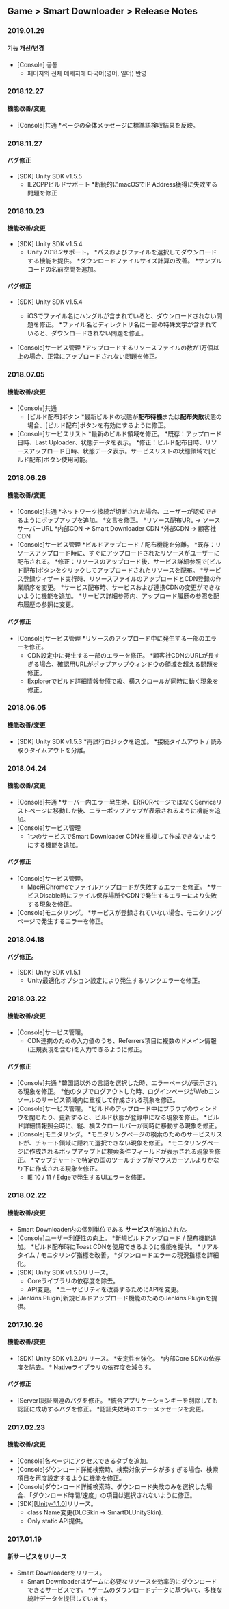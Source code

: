 ﻿## Game > Smart Downloader > Release Notes

### 2019.01.29

#### 기능 개선/변경
* [Console] 공통
    * 페이지의 전체 메세지에 다국어(영어, 일어) 반영


### 2018.12.27

#### 機能改善/変更
* [Console]共通
    *ページの全体メッセージに標準語検収結果を反映。


### 2018.11.27

#### バグ修正
* [SDK] Unity SDK v1.5.5
    * IL2CPPビルドサポート
    *断続的にmacOSでIP Address獲得に失敗する問題を修正


### 2018.10.23
#### 機能改善/変更
* [SDK] Unity SDK v1.5.4
    * Unity 2018.2サポート。
    *パスおよびファイルを選択してダウンロードする機能を提供。
    *ダウンロードファイルサイズ計算の改善。
    *サンプルコードの名前空間を追加。

#### バグ修正
* [SDK] Unity SDK v1.5.4
    * iOSでファイル名にハングルが含まれていると、ダウンロードされない問題を修正。
    *ファイル名とディレクトリ名に一部の特殊文字が含まれていると、ダウンロードされない問題を修正。

* [Console]サービス管理
    *アップロードするリソースファイルの数が1万個以上の場合、正常にアップロードされない問題を修正。
    

### 2018.07.05
#### 機能改善/変更
* [Console]共通
    * [ビルド配布]ボタン
        *最新ビルドの状態が**配布待機**または**配布失敗**状態の場合、[ビルド配布]ボタンを有効にするように修正。
* [Console]サービスリスト
    *最新のビルド領域を修正。
        *既存：アップロード日時、Last Uploader、状態データを表示。
        *修正：ビルド配布日時、リソースアップロード日時、状態データ表示。サービスリストの状態領域で[ビルド配布]ボタン使用可能。


### 2018.06.26
#### 機能改善/変更
* [Console]共通
    *ネットワーク接続が切断された場合、ユーザーが認知できるようにポップアップを追加。
    *文言を修正。
        *リソース配布URL -> ソースサーバーURL
        *内部CDN -> Smart Downloader CDN
        *外部CDN -> 顧客社CDN
* [Console]サービス管理
    *ビルドアップロード / 配布機能を分離。
        *既存：リソースアップロード時に、すぐにアップロードされたリソースがユーザーに配布される。
        *修正：リソースのアップロード後、サービス詳細参照で[ビルド配布]ボタンをクリックしてアップロードされたリソースを配布。
    *サービス登録ウィザード実行時、リソースファイルのアップロードとCDN登録の作業順序を変更。
    *サービス配布時、サービスおよび連携CDNの変更ができないように機能を追加。
    *サービス詳細参照内、アップロード履歴の参照を配布履歴の参照に変更。

#### バグ修正
* [Console]サービス管理
    *リソースのアップロード中に発生する一部のエラーを修正。
    * CDN設定中に発生する一部のエラーを修正。
    *顧客社CDNのURLが長すぎる場合、確認用URLがポップアップウィンドウの領域を超える問題を修正。
    * Explorerでビルド詳細情報参照で縦、横スクロールが同時に動く現象を修正。


### 2018.06.05
#### 機能改善/変更
* [SDK] Unity SDK v1.5.3
    *再試行ロジックを追加。
    *接続タイムアウト / 読み取りタイムアウトを分離。

### 2018.04.24
#### 機能改善/変更
* [Console]共通
    *サーバー内エラー発生時、ERRORページではなくServiceリストページに移動した後、エラーポップアップが表示されるように機能を追加。
* [Console]サービス管理
    * 1つのサービスでSmart Downloader CDNを重複して作成できないようにする機能を追加。

#### バグ修正
* [Console]サービス管理。
    * Mac用Chromeでファイルアップロードが失敗するエラーを修正。
    *サービスDisable時にファイル保存場所やCDNで発生するエラーにより失敗する現象を修正。
* [Console]モニタリング。
    *サービスが登録されていない場合、モニタリングページで発生するエラーを修正。



### 2018.04.18
#### バグ修正。
* [SDK] Unity SDK v1.5.1
    * Unity最適化オプション設定により発生するリンクエラーを修正。



### 2018.03.22
#### 機能改善/変更
* [Console]サービス管理。
    * CDN連携のための入力値のうち、Referrers項目に複数のドメイン情報(正規表現を含む)を入力できるように修正。

#### バグ修正
* [Console]共通
    *韓国語以外の言語を選択した時、エラーページが表示される現象を修正。
    *他のタブでログアウトした時、ログインページがWebコンソールのサービス領域内に重複して作成される現象を修正。
* [Console]サービス管理。
    *ビルドのアップロード中にブラウザのウィンドウを閉じたり、更新すると、ビルド状態が登録中になる現象を修正。
    *ビルド詳細情報照会時に、縦、横スクロールバーが同時に移動する現象を修正。
* [Console]モニタリング。
    *モニタリングページの検索のためのサービスリストが、チャート領域に隠れて選択できない現象を修正。
    *モニタリングページに作成されるポップアップ上に検索条件フィールドが表示される現象を修正。
    *マップチャートで特定の国のツールチップがマウスカーソルよりかなり下に作成される現象を修正。
    * IE 10 / 11 / Edgeで発生するUIエラーを修正。



### 2018.02.22
#### 機能改善/変更
* Smart Downloader内の個別単位である <b>サービス</b>が追加された。
* [Console]ユーザー利便性の向上。
    *新規ビルドアップロード / 配布機能追加。
    *ビルド配布時にToast CDNを使用できるように機能を提供。
    *リアルタイム / モニタリング指標を改善。
    *ダウンロードエラーの現況指標を詳細化。
* [SDK] Unity SDK v1.5.0リリース。
    * Coreライブラリの依存度を除去。
    * API変更。
        *ユーザビリティを改善するためにAPIを変更。
* [Jenkins Plugin]新規ビルドアップロード機能のためのJenkins Pluginを提供。



### 2017.10.26
#### 機能改善/変更
* [SDK] Unity SDK v1.2.0リリース。
    *安定性を強化。
        *内部Core SDKの依存度を除去。
        * Nativeライブラリの依存度を減らす。

#### バグ修正
* [Server]認証関連のバグを修正。
    *統合アプリケーションキーを削除しても認証に成功するバグを修正。
    *認証失敗時のエラーメッセージを変更。



### 2017.02.23
#### 機能改善/変更
* [Console]各ページにアクセスできるタブを追加。
* [Console]ダウンロード詳細検索時、検索対象データが多すぎる場合、検索項目を再度設定するように機能を修正。
* [Console]ダウンロード詳細検索時、ダウンロード失敗のみを選択した場合、「ダウンロード時間/速度」の項目は選択されないように修正。
* [SDK][[Unity-1.1.0](/Download/#upcoming-products-smart-downloader)]リリース。
    * class Name変更(DLCSkin -> SmartDLUnitySkin).
    * Only static API提供。



### 2017.01.19
#### 新サービスをリリース
* Smart Downloaderをリリース。
    * Smart Downloaderはゲームに必要なリソースを効率的にダウンロードできるサービスです。
    *ゲームのダウンロードデータに基づいて、多様な統計データを提供しています。
